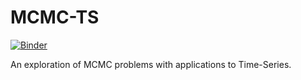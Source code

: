 # MCMC-TS
[![Binder](https://mybinder.org/badge.svg)](https://mybinder.org/v2/gh/bkaplowitz/MCMC-TS/master)

An exploration of MCMC problems with applications to Time-Series.
